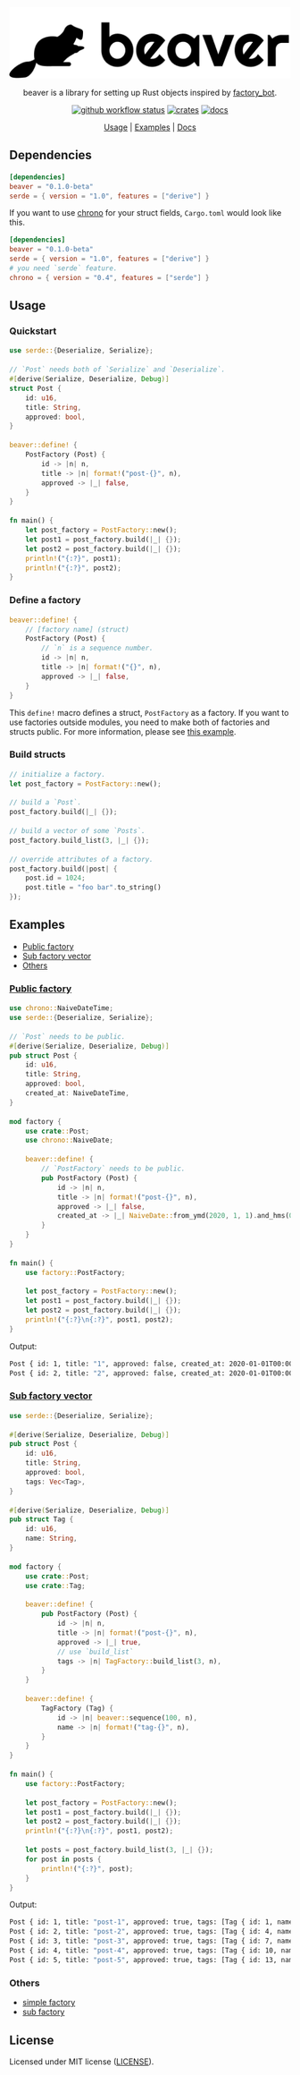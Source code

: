 <div align="center">

 ![logo](./resources/logo.png)

 beaver is a library for setting up Rust objects inspired by [factory_bot](https://github.com/thoughtbot/factory_bot).

 [![github workflow status](https://img.shields.io/github/workflow/status/TaKO8Ki/beaver/CI/master)](https://github.com/TaKO8Ki/beaver/actions) [![crates](https://img.shields.io/crates/v/beaver.svg?logo=rust)](https://crates.io/crates/beaver) [![docs](https://img.shields.io/badge/docs-beaver-8da0cb?labelColor=555555&logo=rust)](https://docs.rs/beaver)

 [Usage](#Usage) | [Examples](examples) | [Docs](https://docs.rs/beaver)

</div>

## Dependencies

```toml
[dependencies]
beaver = "0.1.0-beta"
serde = { version = "1.0", features = ["derive"] }
```

If you want to use [chrono](https://docs.rs/chrono/) for your struct fields, `Cargo.toml` would look like this. 

```toml
[dependencies]
beaver = "0.1.0-beta"
serde = { version = "1.0", features = ["derive"] }
# you need `serde` feature.
chrono = { version = "0.4", features = ["serde"] }
```

## Usage

### Quickstart

```rust
use serde::{Deserialize, Serialize};

// `Post` needs both of `Serialize` and `Deserialize`.
#[derive(Serialize, Deserialize, Debug)]
struct Post {
    id: u16,
    title: String,
    approved: bool,
}

beaver::define! {
    PostFactory (Post) {
        id -> |n| n,
        title -> |n| format!("post-{}", n),
        approved -> |_| false,
    }
}

fn main() {
    let post_factory = PostFactory::new();
    let post1 = post_factory.build(|_| {});
    let post2 = post_factory.build(|_| {});
    println!("{:?}", post1);
    println!("{:?}", post2);
}
```

### Define a factory

```rust
beaver::define! {
    // [factory name] (struct)
    PostFactory (Post) {
        // `n` is a sequence number.
        id -> |n| n,
        title -> |n| format!("{}", n),
        approved -> |_| false,
    }
}
```

This `define!` macro defines a struct, `PostFactory` as a factory.
If you want to use factories outside modules, you need to make both of factories and structs public. For more information, please see [this example](examples/public_factory.rs).

### Build structs

```rust
// initialize a factory.
let post_factory = PostFactory::new();

// build a `Post`.
post_factory.build(|_| {});

// build a vector of some `Posts`.
post_factory.build_list(3, |_| {});

// override attributes of a factory.
post_factory.build(|post| {
    post.id = 1024;
    post.title = "foo bar".to_string()
});
```

## Examples

- [Public factory](#public-factory)
- [Sub factory vector](#sub-factory-vector)
- [Others](#others)

### [Public factory](examples/public_factory.rs)

```rust
use chrono::NaiveDateTime;
use serde::{Deserialize, Serialize};

// `Post` needs to be public.
#[derive(Serialize, Deserialize, Debug)]
pub struct Post {
    id: u16,
    title: String,
    approved: bool,
    created_at: NaiveDateTime,
}

mod factory {
    use crate::Post;
    use chrono::NaiveDate;

    beaver::define! {
        // `PostFactory` needs to be public.
        pub PostFactory (Post) {
            id -> |n| n,
            title -> |n| format!("post-{}", n),
            approved -> |_| false,
            created_at -> |_| NaiveDate::from_ymd(2020, 1, 1).and_hms(0, 0, 0),
        }
    }
}

fn main() {
    use factory::PostFactory;

    let post_factory = PostFactory::new();
    let post1 = post_factory.build(|_| {});
    let post2 = post_factory.build(|_| {});
    println!("{:?}\n{:?}", post1, post2);
}
```

Output:

```sh
Post { id: 1, title: "1", approved: false, created_at: 2020-01-01T00:00:00 }
Post { id: 2, title: "2", approved: false, created_at: 2020-01-01T00:00:00 }
```

### [Sub factory vector](examples/sub_factory_vector.rs)

```rust
use serde::{Deserialize, Serialize};

#[derive(Serialize, Deserialize, Debug)]
pub struct Post {
    id: u16,
    title: String,
    approved: bool,
    tags: Vec<Tag>,
}

#[derive(Serialize, Deserialize, Debug)]
pub struct Tag {
    id: u16,
    name: String,
}

mod factory {
    use crate::Post;
    use crate::Tag;

    beaver::define! {
        pub PostFactory (Post) {
            id -> |n| n,
            title -> |n| format!("post-{}", n),
            approved -> |_| true,
            // use `build_list`
            tags -> |n| TagFactory::build_list(3, n),
        }
    }

    beaver::define! {
        TagFactory (Tag) {
            id -> |n| beaver::sequence(100, n),
            name -> |n| format!("tag-{}", n),
        }
    }
}

fn main() {
    use factory::PostFactory;

    let post_factory = PostFactory::new();
    let post1 = post_factory.build(|_| {});
    let post2 = post_factory.build(|_| {});
    println!("{:?}\n{:?}", post1, post2);

    let posts = post_factory.build_list(3, |_| {});
    for post in posts {
        println!("{:?}", post);
    }
}
```

Output:

```sh
Post { id: 1, title: "post-1", approved: true, tags: [Tag { id: 1, name: "tag-1" }, Tag { id: 2, name: "tag-2" }, Tag { id: 3, name: "tag-3" }] }
Post { id: 2, title: "post-2", approved: true, tags: [Tag { id: 4, name: "tag-4" }, Tag { id: 5, name: "tag-5" }, Tag { id: 6, name: "tag-6" }] }
Post { id: 3, title: "post-3", approved: true, tags: [Tag { id: 7, name: "tag-7" }, Tag { id: 8, name: "tag-8" }, Tag { id: 9, name: "tag-9" }] }
Post { id: 4, title: "post-4", approved: true, tags: [Tag { id: 10, name: "tag-10" }, Tag { id: 11, name: "tag-11" }, Tag { id: 12, name: "tag-12" }] }
Post { id: 5, title: "post-5", approved: true, tags: [Tag { id: 13, name: "tag-13" }, Tag { id: 14, name: "tag-14" }, Tag { id: 15, name: "tag-15" }] }
```
### Others

- [simple factory](examples/simple_factory.rs)
- [sub factory](examples/sub_factory.rs)

## License

Licensed under MIT license ([LICENSE](LICENSE)).
